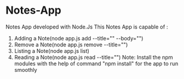 # Notes-App
Notes App developed with Node.Js
This Notes App is capable of :
1. Adding a Note(node app.js add --title="" --body="")
2. Remove a Note(node app.js remove --title="")
3. Listing a Note(node app.js list)
4. Reading a Note(node app.js read --title="")
Note: Install the npm modules with the help of command "npm install" for the app to run smoothly  
